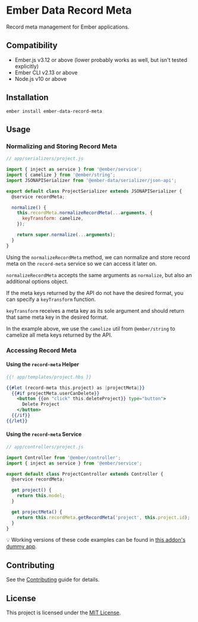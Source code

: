 # Ember Data Record Meta

Record meta management for Ember applications.

## Compatibility

- Ember.js v3.12 or above (lower probably works as well, but isn't tested explicitly)
- Ember CLI v2.13 or above
- Node.js v10 or above

## Installation

```shell
ember install ember-data-record-meta
```

## Usage

### Normalizing and Storing Record Meta

```javascript
// app/serializers/project.js

import { inject as service } from '@ember/service';
import { camelize } from '@ember/string';
import JSONAPISerializer from '@ember-data/serializer/json-api';

export default class ProjectSerializer extends JSONAPISerializer {
  @service recordMeta;

  normalize() {
    this.recordMeta.normalizeRecordMeta(...arguments, {
      keyTransform: camelize,
    });

    return super.normalize(...arguments);
  }
}
```

Using the `normalizeRecordMeta` method, we can normalize and store record meta on the `record-meta` service so we can access it later on.

`normalizeRecordMeta` accepts the same arguments as `normalize`, but also an additional options object.

If the meta keys returned by the API do not have the desired format, you can specify a `keyTransform` function.

`keyTransform` receives a meta key as its sole argument and should return that same meta key in the desired format.

In the example above, we use the `camelize` util from `@ember/string` to camelize all meta keys returned by the API.

### Accessing Record Meta

#### Using the `record-meta` Helper

```handlebars
{{! app/templates/project.hbs }}

{{#let (record-meta this.project) as |projectMeta|}}
  {{#if projectMeta.userCanDelete}}
    <button {{on "click" this.deleteProject}} type="button">
      Delete Project
    </button>
  {{/if}}
{{/let}}
```

#### Using the `record-meta` Service

```javascript
// app/controllers/project.js

import Controller from '@ember/controller';
import { inject as service } from '@ember/service';

export default class ProjectController extends Controller {
  @service recordMeta;

  get project() {
    return this.model;
  }

  get projectMeta() {
    return this.recordMeta.getRecordMeta('project', this.project.id);
  }
}
```

💡 Working versions of these code examples can be found in [this addon's dummy app](./tests/dummy/app/).

## Contributing

See the [Contributing](CONTRIBUTING.md) guide for details.

## License

This project is licensed under the [MIT License](LICENSE.md).
